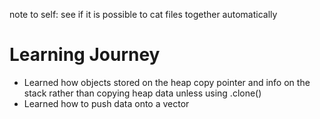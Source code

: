 note to self: see if it is possible to cat files together automatically
# Learning Journey
- Learned how objects stored on the heap copy pointer and info on the stack rather than copying heap data unless using .clone()
- Learned how to push data onto a vector
